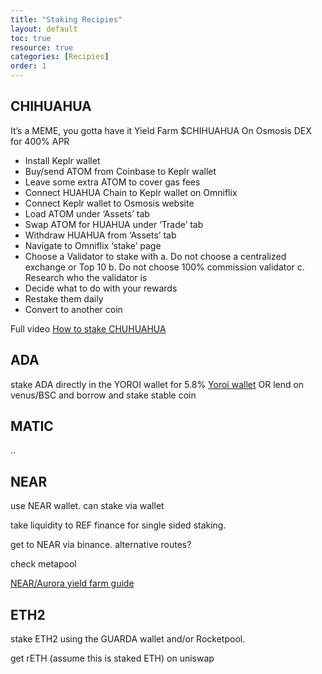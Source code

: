 ```yaml
---
title: "Staking Recipies"
layout: default
toc: true
resource: true 
categories: [Recipies] 
order: 1
---
```

## CHIHUAHUA
It’s a MEME, you gotta have it
Yield Farm $CHIHUAHUA On Osmosis DEX for 400% APR
*    Install Keplr wallet
*   Buy/send ATOM from Coinbase to Keplr wallet
*   Leave some extra ATOM to cover gas fees
*   Connect HUAHUA Chain to Keplr wallet on Omniflix
*   Connect Keplr wallet to Osmosis website
*   Load ATOM under ‘Assets’ tab
*   Swap ATOM for HUAHUA under ‘Trade’ tab
*   Withdraw HUAHUA from ‘Assets’ tab
*   Navigate to Omniflix ‘stake’ page
*   Choose a Validator to stake with
    a. Do not choose a centralized exchange or Top 10
    b. Do not choose 100% commission validator
    c. Research who the validator is
*   Decide what to do with your rewards
*   Restake them daily
*   Convert to another coin

Full video [How to stake CHUHUAHUA](https://www.youtube.com/watch?v=74gwbfx7ehI&ab_channel=investwithjo)


## ADA
stake  ADA directly in the YOROI wallet for 5.8% [Yoroi wallet](https://yoroi-wallet.com/#/)
OR
lend on venus/BSC and borrow and stake stable coin


## MATIC
..

## NEAR
use NEAR wallet. can stake via wallet

take liquidity to REF finance for single sided staking.

get to NEAR via  binance. alternative routes?

check metapool

[NEAR/Aurora yield farm guide](https://blog.defiyield.app/the-ultimate-yield-farming-guide-for-near-protocol-ce27046d8218)


## ETH2
stake ETH2 using the GUARDA wallet and/or Rocketpool.

get rETH (assume this is staked ETH) on uniswap
